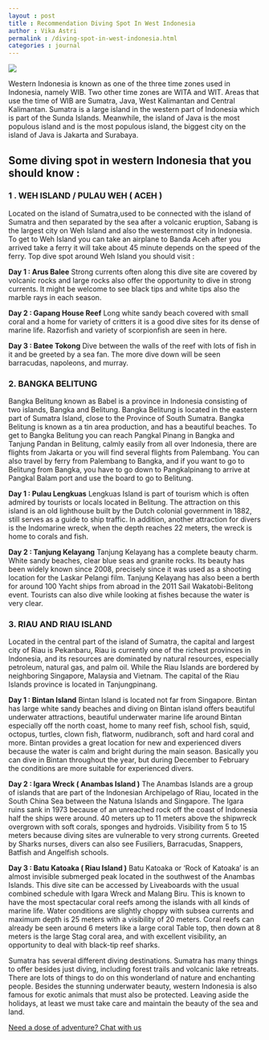 ```yaml
---
layout : post
title : Recommendation Diving Spot In West Indonesia
author : Vika Astri
permalink : /diving-spot-in-west-indonesia.html
categories : journal 
---
```


<img src="https://i.imgur.com/hzNr6nj.jpg" class="img-responsive post-feat-img" />

Western Indonesia is known as one of the three time zones used in Indonesia, namely WIB. Two other time zones are WITA and WIT. Areas that use the time of WIB are Sumatra, Java, West Kalimantan and Central Kalimantan. Sumatra is a large island in the western part of Indonesia which is part of the Sunda Islands. Meanwhile, the island of Java is the most populous island and is the most populous island, the biggest city on the island of Java is Jakarta and Surabaya.

## Some diving spot in western Indonesia that you should know :
### 1 . WEH ISLAND / PULAU WEH ( ACEH )
Located on the island of Sumatra,used to be connected with the island of Sumatra and then separated by the sea after a volcanic eruption, Sabang is the largest city on Weh Island and also the westernmost city in Indonesia. To get to Weh Island you can take an airplane to Banda Aceh after you arrived take a ferry it will take about 45 minute depends on the speed of the ferry. Top dive spot around Weh Island you should visit :

**Day 1 : Arus Balee**
Strong currents often along this dive site are covered by volcanic rocks and large rocks also offer the opportunity to dive in strong currents. It might be welcome to see black tips and white tips also the marble rays in each season.

**Day 2 : Gapang House Reef**
Long white sandy beach covered with small coral and a home for variety of critters it is a good dive sites for its dense of marine life. Razorfish and variety of scorpionfish are seen in here.

**Day 3 : Batee Tokong**
Dive between the walls of the reef with lots of fish in it and be greeted by a sea fan. The more dive down will be seen barracudas, napoleons, and murray.

### 2. BANGKA BELITUNG
Bangka Belitung known as Babel is a province in Indonesia consisting of two islands, Bangka and Belitung. Bangka Belitung is located in the eastern part of Sumatra Island, close to the Province of South Sumatra. Bangka Belitung is known as a tin area production, and has a beautiful beaches. To get to Bangka Belitung you can reach Pangkal Pinang in Bangka and Tanjung Pandan in Belitung, calmly easily from all over Indonesia, there are flights from Jakarta or you will find several flights from Palembang. You can also travel by ferry from Palembang to Bangka, and if you want to go to Belitung from Bangka, you have to go down to Pangkalpinang to arrive at Pangkal Balam port and use the board to go to Belitung.

**Day 1 : Pulau Lengkuas**
Lengkuas Island is part of tourism which is often admired by tourists or locals located in Belitung. The attraction on this island is an old lighthouse built by the Dutch colonial government in 1882, still serves as a guide to ship traffic. In addition, another attraction for divers is the Indomarine wreck, when the depth reaches 22 meters, the wreck is home to corals and fish.

**Day 2 : Tanjung Kelayang**
Tanjung Kelayang has a complete beauty charm. White sandy beaches, clear blue seas and granite rocks. Its beauty has been widely known since 2008, precisely since it was used as a shooting location for the Laskar Pelangi film. Tanjung Kelayang has also been a berth for around 100 Yacht ships from abroad in the 2011 Sail Wakatobi-Belitong event. Tourists can also dive while looking at fishes because the water is very clear.

### 3. RIAU AND RIAU ISLAND
Located in the central part of the island of Sumatra, the capital and largest city of Riau is Pekanbaru, Riau is currently one of the richest provinces in Indonesia, and its resources are dominated by natural resources, especially petroleum, natural gas, and palm oil. While the Riau Islands are bordered by neighboring Singapore, Malaysia and Vietnam. The capital of the Riau Islands province is located in Tanjungpinang.

**Day 1 : Bintan Island**
Bintan Island is located not far from Singapore. Bintan has large white sandy beaches and diving on Bintan island offers beautiful underwater attractions, beautiful underwater marine life around Bintan especially off the north coast, home to many reef fish, school fish, squid, octopus, turtles, clown fish, flatworm, nudibranch, soft and hard coral and more. Bintan provides a great location for new and experienced divers because the water is calm and bright during the main season. Basically you can dive in Bintan throughout the year, but during December to February the conditions are more suitable for experienced divers.

**Day 2 : Igara Wreck ( Anambas Island )**
The Anambas Islands are a group of islands that are part of the Indonesian Archipelago of Riau, located in the South China Sea between the Natuna Islands and Singapore. The Igara ruins sank in 1973 because of an unreached rock off the coast of Indonesia half the ships were around. 40 meters up to 11 meters above the shipwreck overgrown with soft corals, sponges and hydroids. Visibility from 5 to 15 meters because diving sites are vulnerable to very strong currents. Greeted by Sharks nurses, divers can also see Fusiliers, Barracudas, Snappers, Batfish and Angelfish schools.

**Day 3 : Batu Katoaka ( Riau Island )**
Batu Katoaka or ‘Rock of Katoaka’ is an almost invisible submerged peak located in the southwest of the Anambas Islands. This dive site can be accessed by Liveaboards with the usual combined schedule with Igara Wreck and Malang Biru. This is known to have the most spectacular coral reefs among the islands with all kinds of marine life. Water conditions are slightly choppy with subsea currents and maximum depth is 25 meters with a visibility of 20 meters. Coral reefs can already be seen around 6 meters like a large coral Table top, then down at 8 meters is the large Stag coral area, and with excellent visibility, an opportunity to deal with black-tip reef sharks.

Sumatra has several different diving destinations. Sumatra has many things to offer besides just diving, including forest trails and volcanic lake retreats. There are lots of things to do on this wonderland of nature and enchanting people. Besides the stunning underwater beauty, western Indonesia is also famous for exotic animals that must also be protected. Leaving aside the holidays, at least we must take care and maintain the beauty of the sea and land.

<a href="https://web.whatsapp.com/send?phone={{site.wa}}&text=Hi%20E-Nyelam,%20i%20need%20info%20for%20dive%20spot" class="cta--in--page">Need a dose of adventure? Chat with us</a>
